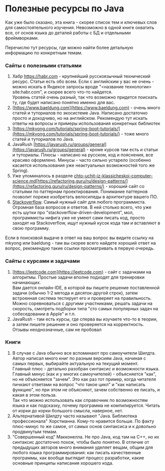 # Полезные ресурсы по Java

Как уже было сказано, эта книга - скорее список тем и ключевых слов для самостоятельного изучения. Невозможно в одной книге охватить все, от основ языка до деталей работы с БД и отдельными фреймворками.

Перечислю тут ресурсы, где можно найти более детальную информацию по конкретным темам.

### Сайты с полезными статьями

1. Хабр https://habr.com - крупнейший русскоязычный технический ресурс. Статьи есть обо всем. Если с английским у вас не очень - можно искать в Яндексе запросы вроде "<название технологии> site:habr.com", и скорее всего что-то найдется.\
   Уровень статей очень разный, так что возможно придется поискать ту, где будет написано понятно именно для вас.
2. [https://www.baeldung.com](https://www.baeldung.com) - очень много статей и туториалов по экосистеме Java. Написано достаточно просто и доходчиво, но на английском. Рекомендую тут искать ответы на вопросы и примеры использования конкретных библиотек
3. [https://mkyong.com/tutorials/spring-boot-tutorials/](https://mkyong.com/tutorials/spring-boot-tutorials/) - тоже много статей и туториалов по Java.&#x20;
4. JavaRush [https://javarush.ru/groups/general](https://javarush.ru/groups/general) - кроме курсов там есть и статьи и туториалы. Плюсы - написано на русском, код и пояснения, все красиво оформлено. Минусы - часто сильно устарело (особенно касается использования уже неактуальных возможностей того же Spring).
5. Уже упоминалось в разделе [chto-uchit-iz-klassicheskoi-computer-science.md](../s-chego-nachat/chto-uchit-iz-klassicheskoi-computer-science.md "mention")[https://refactoring.guru/ru/design-patterns/](https://refactoring.guru/ru/design-patterns/) - хороший сайт со статьями по паттернам проектирования. Понимание паттернов позволит пореже изобретать велосипеды в архитектуре вашего ПО.
6. [Stackoverflow](https://stackoverflow.com). Самый нужный сайт для любого программиста. Огромная база вопросов и ответов. В ней столько всего, что уже есть шутки про "stackoverflow-driven-development", мол, программисты нифига уже не умеют сами писать код, просто заходят на Stackoverflow, ищут нужный кусок кода там и вставляют в свою программу.

Если в поисковой выдаче в ответ на ваш вопрос вы видите ссылку на mkyong или baeldung - там вы скорее всего найдете хороший ответ на вопрос, рекомендую такие ссылки просматривать в первую очередь.

### Сайты с курсами и задачами

1. [https://leetcode.com](https://leetcode.com) - сайт с задачками на алгоритмы. Простые задачи вполне подходят для тренировки начинающих. \
   Вам дается онлайн-IDE, в которой вы пишете решение поставленной задачи (обычно 1-2 метода и десяток-другой строк), затем встроенная система тестирует его и проверяет на правильность.\
   Можно соревноваться с другими участниками, решать задачи на скорость, смотреть подборки типа "сто самых популярных задач на собеседовании в Apple" и т.п.
2. JavaRush - там есть курсы, где сперва вы изучаете что-то в теории, а затем пишете решение и оно проверяется на корректность. Отзывы неоднозначные, сам не пробовал

### Книги

1. В случае с Java обычно все вспоминают про самоучители Шилдта. Автор написал много книг по разным версиям Java, начиная с самых первых, выбирайте актуальную на текущий момент.\
   Главный плюс - детально разобран синтаксис и возможности языка. Главный минус (как и у многих самоучителей) - объясняется "как", но не объясняется "зачем". Это как раз тот пример, когда читателя пичкают ответами на вопрос "что такое цикл" и "как написать функцию", но при этом не объясняют, зачем собственно ее писать, и какая в этом польза.\
   Так что можно использовать как справочник по возможностям языка и как подсказку, почему программа не компилируется. Читать от корки до корки большого смысла, наверное, нет.
2. Альтернативой Шилдту часто называют "Java. Библиотека профессионала" Хорстманна. Кому-то нравится больше. По факту плюс-минус то же самое, от самых основ синтаксиса и к довольно продвинутым темам.
3. "Совершенный код" Макконелла. Не про Java, код там на С++, но их синтаксис достаточно похож, чтобы было понятно. В отличие от предыдущих авторов много внимания уделяет вещам, общим для любого языка программирования: как писать качественные программы, как вообще выглядит процесс разработки, какие основные принципы написания хорошего кода.
